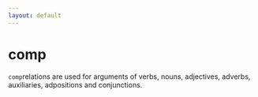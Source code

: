 ```yaml
---
layout: default
---
```


# **comp**
`comp`relations are used for arguments of verbs, nouns, adjectives, adverbs, auxiliaries, adpositions and conjunctions.
